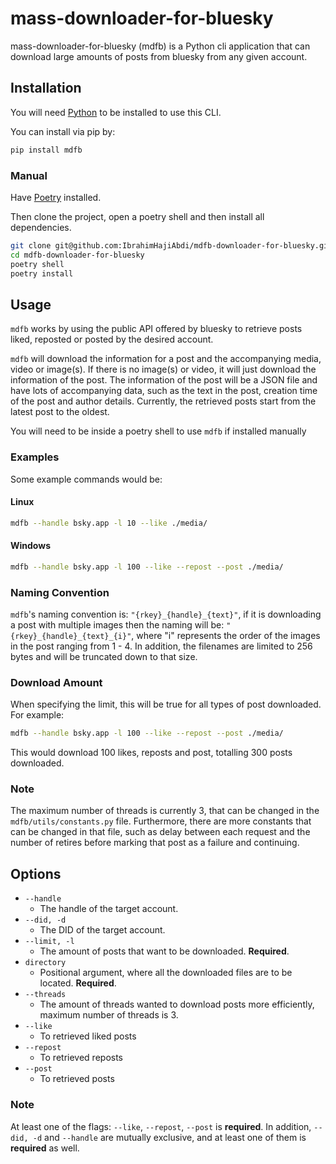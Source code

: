 # mass-downloader-for-bluesky

mass-downloader-for-bluesky (mdfb) is a Python cli application that can download large amounts of posts from bluesky from any given account.

## Installation

You will need [Python](https://www.python.org/downloads/) to be installed to use this CLI.

You can install via pip by:
```bash
pip install mdfb
```

### Manual

Have [Poetry](https://python-poetry.org/) installed. 

Then clone the project, open a poetry shell and then install all dependencies.


```bash
git clone git@github.com:IbrahimHajiAbdi/mdfb-downloader-for-bluesky.git
cd mdfb-downloader-for-bluesky
poetry shell
poetry install
```

## Usage
``mdfb`` works by using the public API offered by bluesky to retrieve posts liked, reposted or posted by the desired account. 

``mdfb`` will download the information for a post and the accompanying media, video or image(s). If there is no image(s) or video, it will just download the information of the post. The information of the post will be a JSON file and have lots of accompanying data, such as the text in the post, creation time of the post and author details. Currently, the retrieved posts start from the latest post to the oldest.

You will need to be inside a poetry shell to use ``mdfb`` if installed manually

### Examples

Some example commands would be:

#### Linux
```bash
mdfb --handle bsky.app -l 10 --like ./media/
```

#### Windows
```bash
mdfb --handle bsky.app -l 100 --like --repost --post ./media/
```

### Naming Convention
``mdfb``'s naming convention is: ``"{rkey}_{handle}_{text}"``, if it is downloading a post with multiple images then the naming will be: ``"{rkey}_{handle}_{text}_{i}"``, where "i" represents the order of the images in the post ranging from 1 - 4. In addition, the filenames are limited to 256 bytes and will be truncated down to that size. 

### Download Amount
When specifying the limit, this will be true for all types of post downloaded. For example: 
```bash
mdfb --handle bsky.app -l 100 --like --repost --post ./media/
```
This would download 100 likes, reposts and post, totalling 300 posts downloaded.

### Note
The maximum number of threads is currently 3, that can be changed in the ``mdfb/utils/constants.py`` file. Furthermore, there are more constants that can be changed in that file, such as delay between each request and the number of retires before marking that post as a failure and continuing.

## Options
- ``--handle``
  - The handle of the target account.
- ``--did, -d``
  - The DID of the target account. 
- ``--limit, -l``
  - The amount of posts that want to be downloaded. **Required**.
- ``directory``
  - Positional argument, where all the downloaded files are to be located. **Required**.
- ``--threads``
  - The amount of threads wanted to download posts more efficiently, maximum number of threads is 3.
- ``--like``
  - To retrieved liked posts
- ``--repost``
  - To retrieved reposts
- ``--post``
  - To retrieved posts
### Note
At least one of the flags: ``--like``, ``--repost``, ``--post`` is **required**.
In addition, ``--did, -d`` and ``--handle`` are mutually exclusive, and at least one of them is **required** as well. 